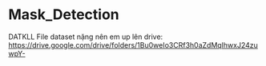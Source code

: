 # Mask_Detection
DATKLL
File dataset nặng nên em up lên drive: https://drive.google.com/drive/folders/1Bu0weIo3CRf3h0aZdMqlhwxJ24zuwpY-
